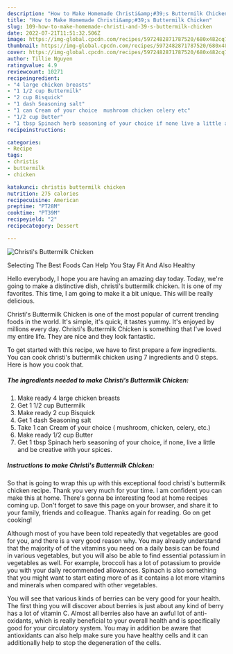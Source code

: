 ```yaml
---
description: "How to Make Homemade Christi&amp;#39;s Buttermilk Chicken"
title: "How to Make Homemade Christi&amp;#39;s Buttermilk Chicken"
slug: 109-how-to-make-homemade-christi-and-39-s-buttermilk-chicken
date: 2022-07-21T11:51:32.506Z
image: https://img-global.cpcdn.com/recipes/5972482871787520/680x482cq70/christis-buttermilk-chicken-recipe-main-photo.jpg
thumbnail: https://img-global.cpcdn.com/recipes/5972482871787520/680x482cq70/christis-buttermilk-chicken-recipe-main-photo.jpg
cover: https://img-global.cpcdn.com/recipes/5972482871787520/680x482cq70/christis-buttermilk-chicken-recipe-main-photo.jpg
author: Tillie Nguyen
ratingvalue: 4.9
reviewcount: 10271
recipeingredient:
- "4 large chicken breasts"
- "1 1/2 cup Buttermilk"
- "2 cup Bisquick"
- "1 dash Seasoning salt"
- "1 can Cream of your choice  mushroom chicken celery etc"
- "1/2 cup Butter"
- "1 tbsp Spinach herb seasoning of your choice if none live a little and be creative with your spices"
recipeinstructions:

categories:
- Recipe
tags:
- christis
- buttermilk
- chicken

katakunci: christis buttermilk chicken 
nutrition: 275 calories
recipecuisine: American
preptime: "PT28M"
cooktime: "PT39M"
recipeyield: "2"
recipecategory: Dessert

---
```



![Christi&#39;s Buttermilk Chicken](https://img-global.cpcdn.com/recipes/5972482871787520/680x482cq70/christis-buttermilk-chicken-recipe-main-photo.jpg)

Selecting The Best Foods Can Help You Stay Fit And Also Healthy

Hello everybody, I hope you are having an amazing day today. Today, we're going to make a distinctive dish, christi&#39;s buttermilk chicken. It is one of my favorites. This time, I am going to make it a bit unique. This will be really delicious.



Christi&#39;s Buttermilk Chicken is one of the most popular of current trending foods in the world. It's simple, it's quick, it tastes yummy. It's enjoyed by millions every day. Christi&#39;s Buttermilk Chicken is something that I've loved my entire life. They are nice and they look fantastic.


To get started with this recipe, we have to first prepare a few ingredients. You can cook christi&#39;s buttermilk chicken using 7 ingredients and 0 steps. Here is how you cook that.

<!--inarticleads1-->

##### The ingredients needed to make Christi&#39;s Buttermilk Chicken:

1. Make ready 4 large chicken breasts
1. Get 1 1/2 cup Buttermilk
1. Make ready 2 cup Bisquick
1. Get 1 dash Seasoning salt
1. Take 1 can Cream of your choice ( mushroom, chicken, celery, etc.)
1. Make ready 1/2 cup Butter
1. Get 1 tbsp Spinach herb seasoning of your choice, if none, live a little and be creative with your spices.




<!--inarticleads2-->

##### Instructions to make Christi&#39;s Buttermilk Chicken:





So that is going to wrap this up with this exceptional food christi&#39;s buttermilk chicken recipe. Thank you very much for your time. I am confident you can make this at home. There's gonna be interesting food at home recipes coming up. Don't forget to save this page on your browser, and share it to your family, friends and colleague. Thanks again for reading. Go on get cooking!

Although most of you have been told repeatedly that vegetables are good for you, and there is a very good reason why. You may already understand that the majority of of the vitamins you need on a daily basis can be found in various vegetables, but you will also be able to find essential potassium in vegetables as well. For example, broccoli has a lot of potassium to provide you with your daily recommended allowances. Spinach is also something that you might want to start eating more of as it contains a lot more vitamins and minerals when compared with other vegetables.

You will see that various kinds of berries can be very good for your health. The first thing you will discover about berries is just about any kind of berry has a lot of vitamin C. Almost all berries also have an awful lot of anti-oxidants, which is really beneficial to your overall health and is specifically good for your circulatory system. You may in addition be aware that antioxidants can also help make sure you have healthy cells and it can additionally help to stop the degeneration of the cells.
